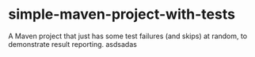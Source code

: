 # simple-maven-project-with-tests
A Maven project that just has some test failures (and skips) at random, to demonstrate result reporting.
asdsadas
